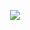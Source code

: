 <p align="center">
  <img src="https://github-readme-stats.vercel.app/api?username=remfly&title_color=FFFFFF&text_color=FFFFFF&icon_color=EF1337&bg_color=0D1117&border_color=FFFFFF&locale=en&show_icons=true&include_all_commits=true"/>
</p>

